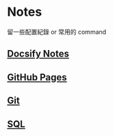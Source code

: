 # Notes
留一些配置紀錄 or 常用的 command
## [Docsify Notes](./notes/docsify.md)
## [GitHub Pages](./notes/Github-Pages.md)
## [Git](./notes/git.md)
## [SQL](./notes/sql.md)
